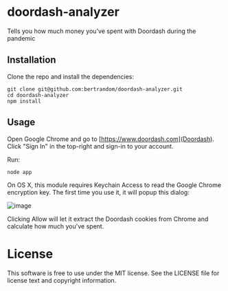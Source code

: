 # doordash-analyzer

Tells you how much money you've spent with Doordash during the pandemic

## Installation

Clone the repo and install the dependencies:

```
git clone git@github.com:bertrandom/doordash-analyzer.git
cd doordash-analyzer
npm install
```

## Usage

Open Google Chrome and go to [https://www.doordash.com](Doordash). Click "Sign In" in the top-right and sign-in to your account.

Run:
```
node app
```

On OS X, this module requires Keychain Access to read the Google Chrome encryption key. The first time you use it, it will popup this dialog:

![image](https://raw.githubusercontent.com/bertrandom/chrome-cookies-secure/gh-pages/access.png)

Clicking Allow will let it extract the Doordash cookies from Chrome and calculate how much you've spent.

# License

This software is free to use under the MIT license. See the LICENSE file for license text and copyright information.